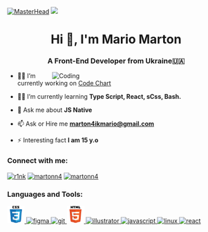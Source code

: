 [![MasterHead](https://lh3.googleusercontent.com/pw/AP1GczNOWzREOhqKvVAw-vCFLl_mR_CNZzL1RNy4pxKPlTiePLn0wCeLQe19HwbuwfP_Ug1DHCBulZkwEb8h7ABnVyuO1AWY_PusWhDzDf1q94YH4Egb80dHr5Yj6WNdH2iKHPdDdGNLdSCWTcoRBk1N4oNChdJtFuKWGrJxM3UPkC36BX6QDiJhD5SgRFdgcxd7JWMJfQfm6HqUtUKF4KCsAkaYeIEnTSsFSP_BCUmEW0aIiXgXuOffTMR82diXBTj-KJ8svlMmjfSteHWluwdpXAYDHDmjJs8VoBNUdOGDY9XjvmEyN0sFLrN0Y2lV_kVpoAaJ8_yWjro4tBGsVZKpAzeV6Rb-QhTIP92yG9f5iwghFdhy9qb48wddZWzVfEMOe0gRG7taFiNU3SA34w1hNAJknA8arngVxnMuE2R1CM2fDSI8vh3dI1SqyPNhDFDwzSPfzG_T-pR2jU_OGIMr202FworhMEV9oPWs7FzI007svoqg430gBkIk-IMvsnwgyKXfsgkBH20lRBlBtCWDtpbTWSll30-Hrcq_NhJlg-trkUU2PEi4ksu1cZMc7NT09cciOWHE7lkNQcamMFUyvNcHSq8OD_WCMW8IIMIX5PrA6jZPjow0ts13f_KbFoiwP1Q5Yl1ddSflLTLtBfupUOt2yrUjsDzoQlEaaKS03S_aN0v_5phJptt_o1L4kPb1GApP1jnIPyFi8KlY1vp52xTMHRxvIfp3m4EdtK6j6z17BbsdLUpgO-h6AmWHbModvtyE_M5sOzG52q4t8vWkPdwC86CMDFaRS2UYKccKTiNGjvqFOPrpwToti9-TTxCjX6GUf4qOsK9rRtjPunoQ2ZZEDEzFBQO-f9K-XswtziIRfw_5lTJJwC_W3WAQIywyeO2SkWkreZLLZfXqrrNnuIbF4KdG5WzNSlZCbQwVa21Ok-Nlg8hBjfo7dcGVbYftl6W8z9jNcHFCcSpFBl2RvUxq4V2O5Os=w1000-h300-s-no?authuser=0)](https://github.com/r1nk1337)
<img align= "righ" width="400" src="https://cdn.dribbble.com/users/1187278/screenshots/16762086/media/10ba6161c70f3edd67f34e229b62b852.gif">
<h1 align="center">Hi 👋, I'm Mario Marton</h1>
<h3 align="center">A Front-End Developer from Ukraine🇺🇦</h3>
<img align="right" alt="Coding" width="400" src="https://cdn.dribbble.com/users/1187278/screenshots/16762086/media/10ba6161c70f3edd67f34e229b62b852.gif">

- 👨‍💻 I’m currently working on [Code Chart](https://www.figma.com/design/hEyEEeOtgMb1mitfrTCmDJ/Code-chart-p1?m=auto&t=Ft8efSLfP7wgTTqM-6)

- 🧑‍🎓 I’m currently learning **Type Script, React, sCss, Bash.**

- 💬 Ask me about **JS Native**

- 📫 Ask or Hire me **marton4ikmario@gmail.com**

- ⚡ Interesting fact **I am 15 y.o**

<h3 align="left">Connect with me:</h3>
<p align="left">
<a href="https://twitter.com/r1nk" target="blank"><img align="center" src="https://raw.githubusercontent.com/rahuldkjain/github-profile-readme-generator/master/src/images/icons/Social/twitter.svg" alt="r1nk" height="30" width="40" /></a>
<a href="https://fb.com/martonn4" target="blank"><img align="center" src="https://raw.githubusercontent.com/rahuldkjain/github-profile-readme-generator/master/src/images/icons/Social/facebook.svg" alt="martonn4" height="30" width="40" /></a>
<a href="https://instagram.com/martonn4" target="blank"><img align="center" src="https://raw.githubusercontent.com/rahuldkjain/github-profile-readme-generator/master/src/images/icons/Social/instagram.svg" alt="martonn4" height="30" width="40" /></a>
</p>

<h3 align="left">Languages and Tools:</h3>
<p align="left"> <a href="https://www.w3schools.com/css/" target="_blank" rel="noreferrer"> <img src="https://raw.githubusercontent.com/devicons/devicon/master/icons/css3/css3-original-wordmark.svg" alt="css3" width="40" height="40"/> </a> <a href="https://www.figma.com/" target="_blank" rel="noreferrer"> <img src="https://cdn.jim-nielsen.com/macos/512/figma-2021-05-05.png?rf=1024" alt="figma" width="40" height="40"/> </a> <a href="https://git-scm.com/" target="_blank" rel="noreferrer"> <img src="https://www.vectorlogo.zone/logos/git-scm/git-scm-icon.svg" alt="git" width="40" height="40"/> </a> <a href="https://www.w3.org/html/" target="_blank" rel="noreferrer"> <img src="https://raw.githubusercontent.com/devicons/devicon/master/icons/html5/html5-original-wordmark.svg" alt="html5" width="40" height="40"/> </a> <a href="https://www.adobe.com/in/products/illustrator.html" target="_blank" rel="noreferrer"> <img src="https://uxwing.com/wp-content/themes/uxwing/download/brands-and-social-media/adobe-illustrator-icon.png" alt="illustrator" width="40" height="40"/> </a> <a href="https://developer.mozilla.org/en-US/docs/Web/JavaScript" target="_blank" rel="noreferrer"> <img src="https://upload.wikimedia.org/wikipedia/commons/thumb/9/99/Unofficial_JavaScript_logo_2.svg/1024px-Unofficial_JavaScript_logo_2.svg.png" alt="javascript" width="40" height="40"/> </a> <a href="https://www.linux.org/" target="_blank" rel="noreferrer"> <img src="https://cdn0.iconfinder.com/data/icons/flat-round-system/512/archlinux-512.png" alt="linux" width="40" height="40"/> </a> <a href="https://reactjs.org/" target="_blank" rel="noreferrer"> <img src="https://cdn4.iconfinder.com/data/icons/logos-3/600/React.js_logo-512.png" alt="react" width="40" height="40"/> </a> </p>
<!--https://www.vectorlogo.zone/logos/figma/figma-icon.svg-->
